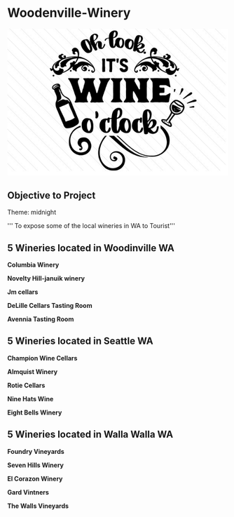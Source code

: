 # Woodenville-Winery

![Winery](Oh-look-its-wine-o-clock-1.jpg)

## Objective to Project

Theme: midnight

''' To expose some of the local wineries in WA to Tourist'''

## 5 Wineries located in Woodinville WA

**Columbia Winery**

**Novelty Hill-januik winery**

**Jm cellars**

**DeLille Cellars Tasting Room**

**Avennia Tasting Room**

## 5 Wineries located in Seattle WA

**Champion Wine Cellars**

**Almquist Winery**

**Rotie Cellars**

**Nine Hats Wine**

**Eight Bells Winery**

## 5 Wineries located in Walla Walla WA

**Foundry Vineyards**

**Seven Hills Winery**

**El Corazon Winery**

**Gard Vintners**

**The Walls Vineyards**
